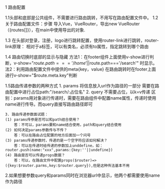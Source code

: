 1  路由配置

  1.1头部和底部是公共组件，不需要进行路由跳转，不用写在路由配置文件中。
  1.2 关于路由配置文件：步骤 导入Vue，VueRouter，导出new VueRouter（{routes[]}），在main中使用导出的对象.

  1.3 在头部对登录，注册，logo进行跳转配置，使用router-link进行跳转，router-link原理：
  相对于a标签，可以有类名，必须有to属性，指定跳转到哪个路由

  1.4 路由切换时底部的显示与隐藏 方法1：在footer组件上面使用v-show进行判断，v-show="$route.path==='/home'||$route.path==='/search'" 时显示。法2：利用路由配置文件中提供的meta{key，value} 在路由跳转时在footer上面进行v-show="$route.meta.key"判断

  1.5路由传递参数的两种方式 
    1. params 将信息放入url作为路径的一部分 需要在路由配置中进行占位path:"/search/:占位名"
    2. query 不需要占位，以k=v传递
    区别：params用对象进行传递时，需要在路由组件中配置name属性，传递时使用name进行传导。而query直接写路由路径即可

    3. 路由传递参数面试题：
    (1) params传参是否可以和path结合使用？
        答：不可以，params要和name结合使用，path和query结合使用
    (2) 如何决定params参数传与不传？
        答：可以在路由占位配置的地方后面加一个问号
    (3) params传递参数时，传递的是一个空字符应该如何解决？
        答：可以在传递时给传递的参数加上unddefine，如：router.push(name:"xxx",params:{key:''||undefine})       
    (4) 路由是否可以传递props数据？
        答：可以，在路由文件中配置props($router)=>({key:$router.parms,key:$router.query}),但是这种传法基本不用
2.如果想要参数query和params同时在浏览器url中显示，他两个都需要使用name作为路径        

